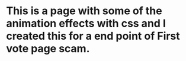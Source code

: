 # This is a page with some of the animation effects with css and I created this for a end point of First vote page scam.

